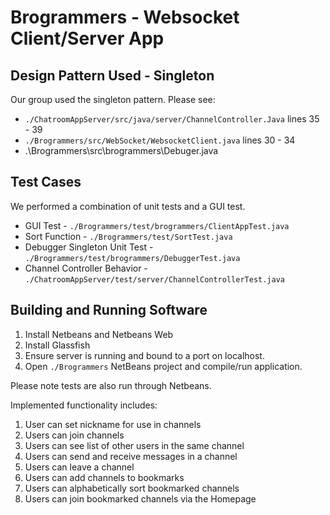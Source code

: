 # Brogrammers - Websocket Client/Server App

## Design Pattern Used - Singleton

Our group used the singleton pattern. Please see:

* `./ChatroomAppServer/src/java/server/ChannelController.Java` lines 35 - 39 
* `./Brogrammers/src/WebSocket/WebsocketClient.java` lines 30 - 34
* .\Brogrammers\src\brogrammers\Debuger.java

## Test Cases

We performed a combination of unit tests and a GUI test. 

* GUI Test - `./Brogrammers/test/brogrammers/ClientAppTest.java`
* Sort Function - `./Brogrammers/test/SortTest.java`
* Debugger Singleton Unit Test - `./Brogrammers/test/brogrammers/DebuggerTest.java`
* Channel Controller Behavior - `./ChatroomAppServer/test/server/ChannelControllerTest.java` 

## Building and Running Software 

1. Install Netbeans and Netbeans Web
2. Install Glassfish
3. Ensure server is running and bound to a port on localhost.
4. Open `./Brogrammers` NetBeans project and compile/run application.  

Please note tests are also run through Netbeans.



Implemented functionality includes: 

1. User can set nickname for use in channels
2. Users can join channels
3. Users can see list of other users in the same channel
4. Users can send and receive messages in a channel 
5. Users can leave a channel
6. Users can add channels to bookmarks 
7. Users can alphabetically sort bookmarked channels 
8. Users can join bookmarked channels via the Homepage
